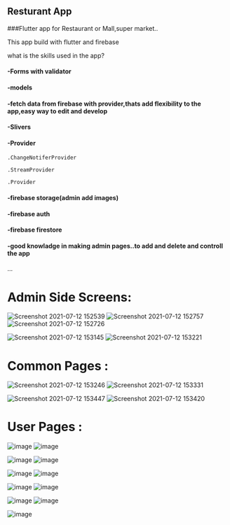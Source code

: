 ## Resturant App

###Flutter app for Restaurant or Mall,super market..



  This app build with flutter and firebase
  
  what is the skills used in the app?
  
  #### -Forms with validator
  
  #### -models
  
  #### -fetch data from firebase with provider,thats add flexibility to the app,easy way to edit and develop
  
  #### -Slivers
  
  #### -Provider
  
    .ChangeNotiferProvider
    
    .StreamProvider
    
    .Provider
  
#### -firebase storage(admin add images)
  
 #### -firebase auth
  
 #### -firebase firestore
  
#### -good knowladge in making admin pages..to add and delete and controll the app
  ...
  
  # Admin Side  Screens:
  
![Screenshot 2021-07-12 152539](https://user-images.githubusercontent.com/59667749/125440967-5743d915-cc62-485b-b837-c92353d6f6ee.png)   ![Screenshot 2021-07-12 152757](https://user-images.githubusercontent.com/59667749/125441092-c406410a-69d3-4044-a7c8-48a89ed2682e.png)   ![Screenshot 2021-07-12 152726](https://user-images.githubusercontent.com/59667749/125442842-4ddbd8bd-b043-4b05-9525-ea1923489bdf.png)




![Screenshot 2021-07-12 153145](https://user-images.githubusercontent.com/59667749/125441126-1161d9e8-cc3a-480f-9ee0-141db2d092aa.png)   ![Screenshot 2021-07-12 153221](https://user-images.githubusercontent.com/59667749/125441226-acfb860f-0a78-45f6-839d-53317714fbe8.png)



# Common Pages :


![Screenshot 2021-07-12 153246](https://user-images.githubusercontent.com/59667749/125442917-be74a638-04cb-44d8-9d2f-c1becbb807d4.png) ![Screenshot 2021-07-12 153331](https://user-images.githubusercontent.com/59667749/125442938-e348aa22-bed0-4722-b7f2-8ec5181612cc.png)


![Screenshot 2021-07-12 153447](https://user-images.githubusercontent.com/59667749/125442968-d35bf595-b2a3-4b03-9702-8c4824eccdc4.png)  ![Screenshot 2021-07-12 153420](https://user-images.githubusercontent.com/59667749/125443002-495bd993-cfc7-4d1d-962b-fdd9bb6f49e3.png)

# User Pages :

![image](https://user-images.githubusercontent.com/59667749/125443347-9bddb2ce-ceda-436b-be60-23a219ab2ead.png)  ![image](https://user-images.githubusercontent.com/59667749/125443466-bd8e24d7-febd-4ad7-be6c-d031a541c6e5.png)


![image](https://user-images.githubusercontent.com/59667749/125443673-f6fcda76-c1ad-4207-bc66-a3821c63be91.png)  ![image](https://user-images.githubusercontent.com/59667749/125444328-51a0df7e-f6d0-4f58-82d0-dbcb6bb703c1.png)


![image](https://user-images.githubusercontent.com/59667749/125444448-2dba08a8-490e-40ec-855c-9c73c77d50eb.png)  ![image](https://user-images.githubusercontent.com/59667749/125444620-a493efbb-6815-4a59-ae58-60e7d5d431b7.png)


 ![image](https://user-images.githubusercontent.com/59667749/125444839-1407b148-2980-4c69-882b-4de4bc94a958.png) ![image](https://user-images.githubusercontent.com/59667749/125444940-34400a30-7884-4ec4-b121-183fb38b3f83.png)


![image](https://user-images.githubusercontent.com/59667749/125445034-ade3a36a-0a0f-4db5-b749-e16c4510cf94.png) ![image](https://user-images.githubusercontent.com/59667749/125445111-8fff7d96-fbe6-4524-a45a-7919cc4e057f.png)
 
 
![image](https://user-images.githubusercontent.com/59667749/125445207-d252432b-9795-47dd-bd11-ea915bb37755.png)











